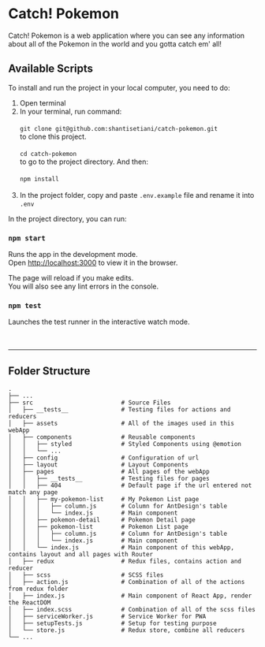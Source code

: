 # Catch! Pokemon
Catch! Pokemon is a web application where you can see any information about all of the Pokemon in the world and you gotta catch em' all!

## Available Scripts

To install and run the project in your local computer, you need to do:<br />
1. Open terminal<br />
2. In your terminal, run command:<br /><br />
`git clone git@github.com:shantisetiani/catch-pokemon.git`<br />
to clone this project.<br /><br />
`cd catch-pokemon`<br />
to go to the project directory. And then:<br /><br />
`npm install`<br /><br />
3. In the project folder, copy and paste `.env.example` file and rename it into `.env`<br />

In the project directory, you can run:

### `npm start`

Runs the app in the development mode.<br />
Open [http://localhost:3000](http://localhost:3000) to view it in the browser.

The page will reload if you make edits.<br />
You will also see any lint errors in the console.

### `npm test`

Launches the test runner in the interactive watch mode.<br />
<br /><br />

---

## Folder Structure

    .
    ├── ...
    ├── src                         # Source Files
    │   ├── __tests__               # Testing files for actions and reducers
    │   ├── assets                  # All of the images used in this webApp
    │   ├── components              # Reusable components
    │   │   ├── styled              # Styled Components using @emotion
    │   │   └── ...
    │   ├── config                  # Configuration of url
    │   ├── layout                  # Layout Components
    │   ├── pages                   # All pages of the webApp
    │   │   ├── __tests__           # Testing files for pages
    │   │   ├── 404                 # Default page if the url entered not match any page
    │   │   ├── my-pokemon-list     # My Pokemon List page
    │   │   │   ├── column.js       # Column for AntDesign's table
    │   │   │   └── index.js        # Main component
    │   │   ├── pokemon-detail      # Pokemon Detail page
    │   │   ├── pokemon-list        # Pokemon List page
    │   │   │   ├── column.js       # Column for AntDesign's table
    │   │   │   └── index.js        # Main component
    │   │   └── index.js            # Main component of this webApp, contains layout and all pages with Router
    │   ├── redux                   # Redux files, contains action and reducer
    │   ├── scss                    # SCSS files
    │   ├── action.js               # Combination of all of the actions from redux folder
    │   ├── index.js                # Main component of React App, render the ReactDOM
    │   ├── index.scss              # Combination of all of the scss files 
    │   ├── serviceWorker.js        # Service Worker for PWA
    │   ├── setupTests.js           # Setup for testing purpose
    │   └── store.js                # Redux store, combine all reducers
    └── ...
